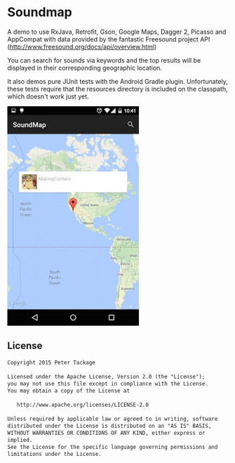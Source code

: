 Soundmap
========
A demo to use RxJava, Retrofit, Gson, Google Maps, Dagger 2, Picasso and AppCompat with data provided by the fantastic Freesound project API (http://www.freesound.org/docs/api/overview.html)

You can search for sounds via keywords and the top results will be displayed in their corresponding geographic location.

It also demos pure JUnit tests with the Android Gradle plugin. Unfortunately, these
tests require that the resources directory is included on the classpath, which doesn't work just yet.

 <img src="https://github.com/peter-tackage/assets/raw/master/screenshots/soundmap/Screenshot_2015-04-02-10-41-45.png" alt="Soundmap Screenshot" width="300">

License
-------

    Copyright 2015 Peter Tackage

    Licensed under the Apache License, Version 2.0 (the "License");
    you may not use this file except in compliance with the License.
    You may obtain a copy of the License at

       http://www.apache.org/licenses/LICENSE-2.0

    Unless required by applicable law or agreed to in writing, software
    distributed under the License is distributed on an "AS IS" BASIS,
    WITHOUT WARRANTIES OR CONDITIONS OF ANY KIND, either express or implied.
    See the License for the specific language governing permissions and
    limitations under the License.